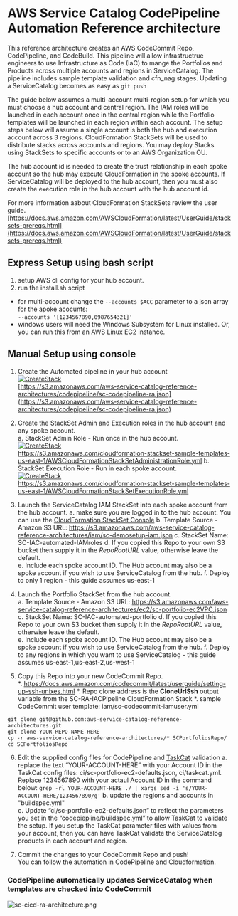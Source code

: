 # AWS Service Catalog CodePipeline Automation Reference architecture

This reference architecture creates an AWS CodeCommit Repo, CodePipeline, and CodeBuild.
 This pipeline will allow infrastructrue engineers to use Infrastructure as Code (IaC) to mange the Portfolios and Products
 across multiple accounts and regions in ServiceCatalog.  The pipeline includes sample template validation and cfn_nag stages.
 Updating a ServiceCatalog becomes as easy as ```git push```

The guide below assumes a multi-account multi-region setup for which you must choose a hub account and central region.
 The IAM roles will be launched in each account once in the central region while the Portfolio templates will be launched
 in each region within each account.  The setup steps below will assume a single account is both the hub and execution account across 3 regions.
 CloudFormation StackSets will be used to distribute stacks across accounts and regions. You may deploy Stacks using StackSets to specific accounts
 or to an AWS Organization OU.

The hub account id is needed to create the trust relationship in each spoke account so the hub may execute CloudFormation in the spoke accounts. 
 If ServiceCatalog will be deployed to the hub account, then you must also create the execution role in the hub account with the hub account id.

For more information aabout CloudFormation StackSets review the user guide.  
[https://docs.aws.amazon.com/AWSCloudFormation/latest/UserGuide/stacksets-prereqs.html](https://docs.aws.amazon.com/AWSCloudFormation/latest/UserGuide/stacksets-prereqs.html)


## Express Setup using bash script
1. setup AWS cli config for your hub account.  
2. run the install.sh script
  * for multi-account change the ```--accounts $ACC``` parameter to a json array for the apoke acocunts:  
  ```--accounts '[1234567890,0987654321]'```
  * windows users will need the Windows Subsystem for Linux installed.  Or, you can run this from an AWS Linux EC2 instance.


## Manual Setup using console
1. Create the Automated pipeline in your hub account  
[![CreateStack](https://s3.amazonaws.com/cloudformation-examples/cloudformation-launch-stack.png)](https://console.aws.amazon.com/cloudformation/home?region=us-east-1#/stacks/new?stackName=SC-RA-IACPipeline&templateURL=https://s3.amazonaws.com/aws-service-catalog-reference-architectures/codepipeline/sc-codepipeline-ra.json)  
[https://s3.amazonaws.com/aws-service-catalog-reference-architectures/codepipeline/sc-codepipeline-ra.json](https://s3.amazonaws.com/aws-service-catalog-reference-architectures/codepipeline/sc-codepipeline-ra.json)

2. Create the StackSet Admin and Execution roles in the hub account and any spoke account.  
  a. StackSet Admin Role - Run once in the hub account.  
  [![CreateStack](https://s3.amazonaws.com/cloudformation-examples/cloudformation-launch-stack.png)](https://console.aws.amazon.com/cloudformation/?region=us-east-1#/stacks/new?stackName=IAM-StackSetAdministrator&templateURL=https://s3.amazonaws.com/cloudformation-stackset-sample-templates-us-east-1/AWSCloudFormationStackSetAdministrationRole.yml)  
  https://s3.amazonaws.com/cloudformation-stackset-sample-templates-us-east-1/AWSCloudFormationStackSetAdministrationRole.yml
  b. StackSet Execution Role - Run in each spoke account.  
  [![CreateStack](https://s3.amazonaws.com/cloudformation-examples/cloudformation-launch-stack.png)](https://console.aws.amazon.com/cloudformation/?region=us-east-1#/stacks/new?stackName=IAM-StackSetExecution&templateURL=https://s3.amazonaws.com/cloudformation-stackset-sample-templates-us-east-1/AWSCloudFormationStackSetExecutionRole.yml)  
  https://s3.amazonaws.com/cloudformation-stackset-sample-templates-us-east-1/AWSCloudFormationStackSetExecutionRole.yml

3. Launch the ServiceCatalog IAM StackSet into each spoke account from the hub account.
  a. make sure you are logged in to the hub account. You can use the [CloudFormation StackSet Console](https://console.aws.amazon.com/cloudformation/home?region=us-east-1#/stacksets/create)
  b. Template Source - Amazon S3 URL: https://s3.amazonaws.com/aws-service-catalog-reference-architectures/iam/sc-demosetup-iam.json
  c. StackSet Name: SC-IAC-automated-IAMroles
  d. If you copied this Repo to your own S3 bucket then supply it in the _RepoRootURL_ value, otherwise leave the default.  
  e. Include each spoke account ID.  The Hub account may also be a spoke account if you wish to use ServiceCatalog from the hub.
  f. Deploy to only 1 region - this guide assumes us-east-1  

4. Launch the Portfolio StackSet from the hub account.  
  a. Template Source - Amazon S3 URL: https://s3.amazonaws.com/aws-service-catalog-reference-architectures/ec2/sc-portfolio-ec2VPC.json
  c. StackSet Name: SC-IAC-automated-portfolio
  d. If you copied this Repo to your own S3 bucket then supply it in the _RepoRootURL_ value, otherwise leave the default.  
  e. Include each spoke account ID.  The Hub account may also be a spoke account if you wish to use ServiceCatalog from the hub.
  f. Deploy to any regions in which you want to use ServiceCatalog - this guide assumes us-east-1,us-east-2,us-west-1  

5. Copy this Repo into your new CodeCommit Repo.  
  *. https://docs.aws.amazon.com/codecommit/latest/userguide/setting-up-ssh-unixes.html
  *. Repo clone address is the **CloneUrlSsh** output variable from the SC-RA-IACPipeline CloudFormation Stack
  *. sample CodeCommit user template: iam/sc-codecommit-iamuser.yml
  ```
  git clone git@github.com:aws-service-catalog-reference-architectures.git
  git clone YOUR-REPO-NAME-HERE
  cp -r aws-service-catalog-reference-architectures/* SCPortfoliosRepo/
  cd SCPortfoliosRepo
  ```

6. Edit the supplied config files for CodePipeline and [TaskCat](https://aws-quickstart.github.io/auto-testing.html) validation
  a. replace the text “YOUR-ACCOUNT-HERE” with your Account ID in the TaskCat config files: ci/sc-portfolio-ec2-defaults.json,
ci/taskcat.yml. Replace 1234567890 with your actaul Account ID in the command below:
  ```grep -rl YOUR-ACCOUNT-HERE ./ | xargs sed -i 's/YOUR-ACCOUNT-HERE/1234567890/g'```
  b. update the regions and accounts in "buildspec.yml"  
  c. Update “ci/sc-portfolio-ec2-defaults.json” to reflect the parameters you set in the “codepiepline/buildspec.yml” 
  to allow TaskCat to validate the setup.  If you setup the TaskCat parameter files with values from your account, 
  then you can have TaskCat validate the ServiceCatalog products in each account and region.
  
7. Commit the changes to your CodeCommit Repo and push!  
  You can follow the automation in CodePipeline and Cloudformation.

### CodePipeline automatically updates ServiceCatalog when templates are checked into CodeCommit  
![sc-cicd-ra-architecture.png](sc-cicd-ra-architecture.png)


